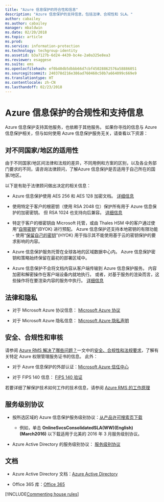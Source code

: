 ```yaml
---
title: "Azure 信息保护的符合性和信息"
description: "Azure 信息保护的支持信息，包括法律、合规性和 SLA。"
author: cabailey
ms.author: cabailey
manager: mbaldwin
ms.date: 02/20/2018
ms.topic: article
ms.prod: 
ms.service: information-protection
ms.technology: techgroup-identity
ms.assetid: b3a7127b-6d24-4439-bc4e-2a0a325e8ea3
ms.reviewer: esaggese
ms.suite: ems
ms.openlocfilehash: ef0b40db5dbbb66d7cbf45028862576a58886051
ms.sourcegitcommit: 240378d216e386ad760460c50b7a664099c669e9
ms.translationtype: HT
ms.contentlocale: zh-CN
ms.lasthandoff: 02/23/2018
---
```

# <a name="compliance-and-supporting-information-for-azure-information-protection"></a>Azure 信息保护的合规性和支持信息

Azure 信息保护支持其他服务，也依赖于其他服务。 如果你寻找的信息与 Azure 信息保护相关，但与如何使用 Azure 信息保护服务无关，请查看以下资源：

## <a name="suitability-for-different-countries"></a>对不同国家/地区的适用性

由于不同国家/地区间法律和法规的差异，不同用例和方案的区别，以及各业务部门要求的不同，请咨询法律顾问，了解Azure 信息保护是否适用于自己所在的国家/地区。

以下是有助于法律顾问做出决定的相关信息：

- Azure 信息保护使用 AES 256 和 AES 128 加密文档。 [详细信息](../understand-explore/how-does-it-work.md#cryptographic-controls-used-by-azure-rms-algorithms-and-key-lengths)

- 使用特定于客户的根密钥（使用 RSA 2048 位）保护所有用于 Azure 信息保护的加密密钥。 但 RSA 1024 也支持向后兼容。 [详细信息](../understand-explore/how-does-it-work.md#cryptographic-controls-used-by-azure-rms-algorithms-and-key-lengths)

- 特定于客户的根密钥由 Microsoft 托管，或由 Thales HSM 中的客户通过使用“[自带密钥](../plan-design/plan-implement-tenant-key.md)”(BYOK) 进行预配。 Azure 信息保护还支持本地密钥的有限功能 - 使用“[保留自己的密钥](../deploy-use/configure-adrms-restrictions.md)”(HYOK) 用于指示其不能使用基于云的密钥保护的要求影响的内容。

- Azure 信息保护服务托管在全球各地的区域数据中心内。 Azure 信息保护密钥和策略始终保留在最初的部署区域中。
 
- Azure 信息保护不会将文档内容从客户端传输到 Azure 信息保护服务。 内容加密和解密操作在客户端设备内就地执行。 或者，对基于服务的渲染而言，这些操作将在要渲染内容的服务中执行。 [详细信息](../understand-explore/how-does-it-work.md)

## <a name="legal-and-privacy"></a>法律和隐私

- 对于 Microsoft Azure 协议信息： [Microsoft Azure 协议](http://azure.microsoft.com/support/legal/subscription-agreement/)

- 对于 Microsoft Azure 隐私信息： [Microsoft Azure 隐私声明](http://azure.microsoft.com/support/legal/privacy-statement/)

## <a name="security-compliance-and-auditing"></a>安全、合规性和审核

请参阅 [Azure RMS 解决了哪些问题？](../understand-explore/azure-rms-problems-it-solves.md)一文中的[安全、合规性和法规要求](../understand-explore/azure-rms-problems-it-solves.md#security-compliance-and-regulatory-requirements)，了解有关特定 Azure 权限管理服务证书的信息。 此外：

- 对于 Azure 信息保护的外部认证：[Microsoft Azure 信任中心](http://azure.microsoft.com/support/trust-center/)

- 对于 FIPS 140 信息： [FIPS 140 验证](https://technet.microsoft.com/library/security/cc750357.aspx)

若要详细了解保护技术如何工作的技术信息，请参阅 [Azure RMS 的工作原理](../understand-explore/how-does-it-work.md) 

## <a name="service-level-agreements"></a>服务级别协议

- 按所选区域的 Azure 信息保护服务级别协议：[从产品许可搜索页下载](http://microsoftvolumelicensing.com/DocumentSearch.aspx?Mode=3&amp;DocumentTypeId=37)

    - 例如，单击 **OnlineSvcsConsolidatedSLA(WW)(English)(March2016)** 以下载适用于北美的 2016 年 3 月服务级别协议。

-   Azure Active Directory 的服务级别协议： [服务级别协议](http://azure.microsoft.com/support/legal/sla/)

## <a name="documentation"></a>文档

- Azure Active Directory 文档：[Azure Active Directory](/active-directory/)

- Office 365 库：[Office 365](http://technet.microsoft.com/library/dn127064%28v=office.14%29.aspx)

[!INCLUDE[Commenting house rules](../includes/houserules.md)]
